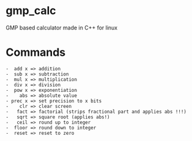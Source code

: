 # gmp_calc
GMP based calculator made in C++ for linux

# Commands
    
    -  add x => addition
    -  sub x => subtraction
    -  mul x => multiplication
    -  div x => division
    -  pow x => exponentiation
    -    abs => absolute value
    - prec x => set precision to x bits
    -    clr => clear screen
    -   fact => factorial (strips fractional part and applies abs !!!)
    -   sqrt => square root (applies abs!)
    -   ceil => round up to integer
    -  floor => round down to integer
    -  reset => reset to zero
